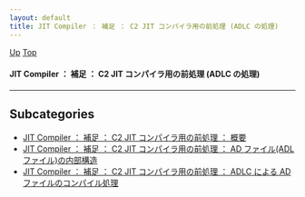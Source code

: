 ```yaml
---
layout: default
title: JIT Compiler ： 補足 ： C2 JIT コンパイラ用の前処理 (ADLC の処理)
---
```

[Up](noQrGfj91w.html) [Top](../index.html)

#### JIT Compiler ： 補足 ： C2 JIT コンパイラ用の前処理 (ADLC の処理)

--- 



## Subcategories
* [JIT Compiler ： 補足 ： C2 JIT コンパイラ用の前処理 ： 概要](no1ZdAEj0j.html)
* [JIT Compiler ： 補足 ： C2 JIT コンパイラ用の前処理 ： AD ファイル(ADL ファイル)の内部構造](noGyjJRTvU.html)
* [JIT Compiler ： 補足 ： C2 JIT コンパイラ用の前処理 ： ADLC による AD ファイルのコンパイル処理](nop0Yyr-jc.html)



